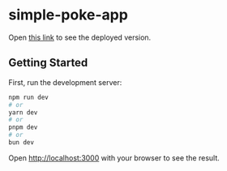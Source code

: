 # simple-poke-app

Open [this link](https://simple-poke-app.vercel.app/) to see the deployed version.

## Getting Started

First, run the development server:

```bash
npm run dev
# or
yarn dev
# or
pnpm dev
# or
bun dev
```

Open [http://localhost:3000](http://localhost:3000) with your browser to see the result.
